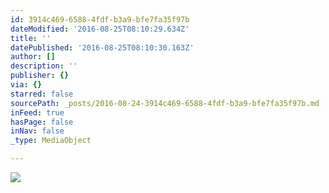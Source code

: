 ```yaml
---
id: 3914c469-6588-4fdf-b3a9-bfe7fa35f97b
dateModified: '2016-08-25T08:10:29.634Z'
title: ''
datePublished: '2016-08-25T08:10:30.163Z'
author: []
description: ''
publisher: {}
via: {}
starred: false
sourcePath: _posts/2016-08-24-3914c469-6588-4fdf-b3a9-bfe7fa35f97b.md
inFeed: true
hasPage: false
inNav: false
_type: MediaObject

---
```

![](https://the-grid-user-content.s3-us-west-2.amazonaws.com/ae8d2d5f-e788-4c67-a4dc-7a13139bbadf.jpg)